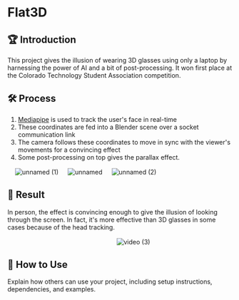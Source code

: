 # Flat3D

## 🏆 Introduction
  This project gives the illusion of wearing 3D glasses using only a laptop by harnessing the power of AI and a bit of post-processing. It won first place at the Colorado Technology Student Association competition.

## 🛠 Process

  1. [Mediapipe](https://google.github.io/mediapipe/solutions/face_mesh.html) is used to track the user's face in real-time
  2. These coordinates are fed into a Blender scene over a socket communication link
  3. The camera follows these coordinates to move in sync with the viewer's movements for a convincing effect
  4. Some post-processing on top gives the parallax effect.
     
ㅤ
  ![unnamed (1)](https://github.com/NoahBSchwartz/3D-Screen-Illusion/assets/44248582/89cac639-83b4-4d8b-b3e3-69dc46bbe5a5)
  ㅤ
  ![unnamed](https://github.com/NoahBSchwartz/3D-Screen-Illusion/assets/44248582/9a7b2c2d-a3a0-476a-bb07-dd6613269481)
  ㅤ
  ![unnamed (2)](https://github.com/NoahBSchwartz/3D-Screen-Illusion/assets/44248582/3c98e1c2-a3e9-4cab-93a0-aee8e95b67af)

## 🎉 Result
In person, the effect is convincing enough to give the illusion of looking through the screen. In fact, it's more effective than 3D glasses in some cases because of the head tracking.

ㅤㅤㅤㅤㅤㅤㅤㅤㅤㅤㅤㅤㅤㅤㅤㅤㅤㅤㅤ![video (3)](https://github.com/NoahBSchwartz/3D-Screen-Illusion/assets/44248582/40b5c3d1-1af1-4af6-b889-17b079b56f3f)

## 🚀 How to Use

Explain how others can use your project, including setup instructions, dependencies, and examples.




